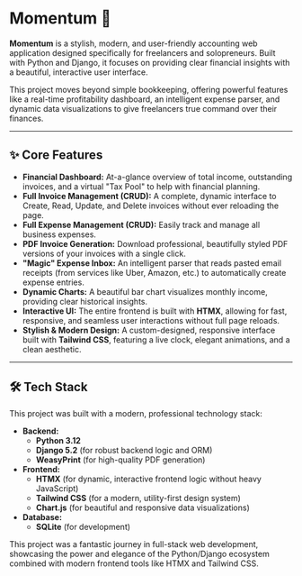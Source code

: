 # Momentum 🚀

**Momentum** is a stylish, modern, and user-friendly accounting web application designed specifically for freelancers and solopreneurs. Built with Python and Django, it focuses on providing clear financial insights with a beautiful, interactive user interface.

This project moves beyond simple bookkeeping, offering powerful features like a real-time profitability dashboard, an intelligent expense parser, and dynamic data visualizations to give freelancers true command over their finances.

---

## ✨ Core Features

*   **Financial Dashboard:** At-a-glance overview of total income, outstanding invoices, and a virtual "Tax Pool" to help with financial planning.
*   **Full Invoice Management (CRUD):** A complete, dynamic interface to Create, Read, Update, and Delete invoices without ever reloading the page.
*   **Full Expense Management (CRUD):** Easily track and manage all business expenses.
*   **PDF Invoice Generation:** Download professional, beautifully styled PDF versions of your invoices with a single click.
*   **"Magic" Expense Inbox:** An intelligent parser that reads pasted email receipts (from services like Uber, Amazon, etc.) to automatically create expense entries.
*   **Dynamic Charts:** A beautiful bar chart visualizes monthly income, providing clear historical insights.
*   **Interactive UI:** The entire frontend is built with **HTMX**, allowing for fast, responsive, and seamless user interactions without full page reloads.
*   **Stylish & Modern Design:** A custom-designed, responsive interface built with **Tailwind CSS**, featuring a live clock, elegant animations, and a clean aesthetic.

---

## 🛠️ Tech Stack

This project was built with a modern, professional technology stack:

*   **Backend:**
    *   **Python 3.12**
    *   **Django 5.2** (for robust backend logic and ORM)
    *   **WeasyPrint** (for high-quality PDF generation)
*   **Frontend:**
    *   **HTMX** (for dynamic, interactive frontend logic without heavy JavaScript)
    *   **Tailwind CSS** (for a modern, utility-first design system)
    *   **Chart.js** (for beautiful and responsive data visualizations)
*   **Database:**
    *   **SQLite** (for development)

This project was a fantastic journey in full-stack web development, showcasing the power and elegance of the Python/Django ecosystem combined with modern frontend tools like HTMX and Tailwind CSS.
